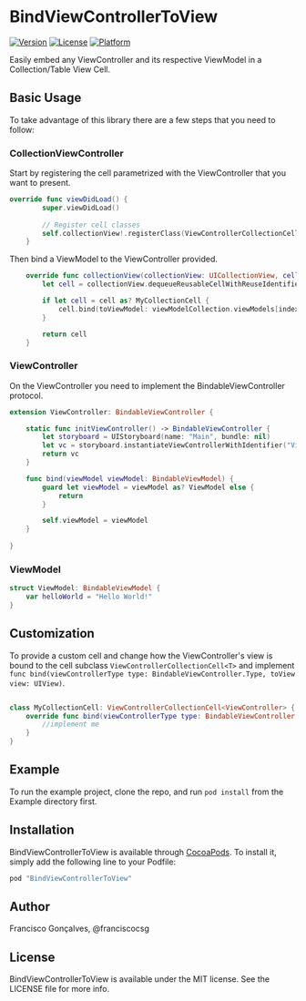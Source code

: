 # BindViewControllerToView

[![Version](https://img.shields.io/cocoapods/v/BindViewControllerToView.svg?style=flat)](http://cocoapods.org/pods/BindViewControllerToView)
[![License](https://img.shields.io/cocoapods/l/BindViewControllerToView.svg?style=flat)](http://cocoapods.org/pods/BindViewControllerToView)
[![Platform](https://img.shields.io/cocoapods/p/BindViewControllerToView.svg?style=flat)](http://cocoapods.org/pods/BindViewControllerToView)

Easily embed any ViewController and its respective ViewModel in a Collection/Table View Cell.

## Basic Usage
To take advantage of this library there are a few steps that you need to follow:

### CollectionViewController

Start by registering the cell parametrized with the ViewController that you want to present.

```swift
override func viewDidLoad() {
		super.viewDidLoad()
		
		// Register cell classes
		self.collectionView!.registerClass(ViewControllerCollectionCell<ViewController>.self, forCellWithReuseIdentifier: reuseIdentifier)
	}
```

Then bind a ViewModel to the ViewController provided.

```swift
	override func collectionView(collectionView: UICollectionView, cellForItemAtIndexPath indexPath: NSIndexPath) -> UICollectionViewCell {
		let cell = collectionView.dequeueReusableCellWithReuseIdentifier(reuseIdentifier, forIndexPath: indexPath)

		if let cell = cell as? MyCollectionCell {
			cell.bind(toViewModel: viewModelCollection.viewModels[indexPath.item])
		}

		return cell
	}
```


### ViewController
On the ViewController you need to implement the BindableViewController protocol.

```swift
extension ViewController: BindableViewController {

	static func initViewController() -> BindableViewController {
		let storyboard = UIStoryboard(name: "Main", bundle: nil)
		let vc = storyboard.instantiateViewControllerWithIdentifier("ViewC") as! ViewController
		return vc
	}

	func bind(viewModel viewModel: BindableViewModel) {
		guard let viewModel = viewModel as? ViewModel else {
			return
		}

		self.viewModel = viewModel
	}
	
}
```

### ViewModel

```swift
struct ViewModel: BindableViewModel {
	var helloWorld = "Hello World!"
}
````

## Customization

To provide a custom cell and change how the ViewController's view is bound to the cell subclass ```ViewControllerCollectionCell<T>``` and implement ```func bind(viewControllerType type: BindableViewController.Type, toView view: UIView)```.

```swift 

class MyCollectionCell: ViewControllerCollectionCell<ViewController> {
	override func bind(viewControllerType type: BindableViewController.Type, toView view: UIView) -> UIViewController? {
		//implement me
	}
}
```


## Example

To run the example project, clone the repo, and run `pod install` from the Example directory first.

## Installation

BindViewControllerToView is available through [CocoaPods](http://cocoapods.org). To install
it, simply add the following line to your Podfile:

```ruby
pod "BindViewControllerToView"
```

## Author

Francisco Gonçalves, @franciscocsg

## License

BindViewControllerToView is available under the MIT license. See the LICENSE file for more info.

